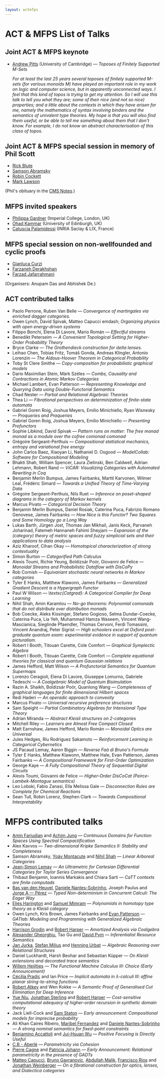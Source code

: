 ```yaml
---
layout: actmfps
---
```


# ACT &amp; MFPS List of Talks

## Joint ACT &amp; MFPS keynote

* [Andrew Pitts](https://www.cl.cam.ac.uk/~amp12/) (University of Cambridge) &mdash; _Toposes of Finitely Supported M-Sets_

  _For at least the last 25 years several toposes of finitely supported
M-sets (for various monoids M) have played an important role in my
work on logic and computer science, but in apparently unconnected
ways. I feel that this kind of topos is trying to get my attention. So
I will use this talk to tell you what they are; some of their nice
(and not so nice) properties; and a little about the contexts in which
they have arisen for me, namely the mathematics of syntax involving
binders and the semantics of univalent type theories. My hope is that
you will also find them useful, or be able to tell me something about
them that I don't know. For example, I do not know an abstract
characterisation of this class of topos._

## Joint ACT &amp; MFPS special session in memory of Phil Scott

* [Rick Blute](https://www.uottawa.ca/faculty-science/professors/richard-blute)
* [Samson Abramsky](https://www.cs.ox.ac.uk/people/samson.abramsky/)
* [Robin Cockett](http://pages.cpsc.ucalgary.ca/~robin/)
* [Mark Lawson](https://researchportal.hw.ac.uk/en/persons/mark-lawson)

(Phil's obituary in the [CMS Notes](https://notes.math.ca/en/article/in-memoriam-phil-scott-1947-2023/).)

## MFPS invited speakers

* [Philippa Gardner](http://www.doc.ic.ac.uk/~pg/) (Imperial College, London, UK)
* [Ohad Kammar](https://denotational.co.uk) (University of Edinburgh, UK)
* [Catuscia Palamidessi](http://www.lix.polytechnique.fr/~catuscia/) (INRIA Saclay & LIX, France)

## MFPS special session on non-wellfounded and cyclic proofs

* [Gianluca Curzi](https://gianlucacurzi.com/ )
* [Farzaneh Derakhshan](http://gauss.cs.iit.edu/~fderakhshan/ )
* [Farzad Jafarrahmani](https://sites.google.com/site/farzadjafarrahmani/home )

(Organisers: Anupam Das and Abhishek De.)

## ACT contributed talks

* Paolo Perrone, Ruben Van Belle &mdash; _Convergence of martingales via enriched dagger categories._
* Owen Lynch, David Spivak, Matteo Capucci emdash; _Organizing physics with open energy-driven systems_
* Filippo Bonchi, Elena Di Lavore, Mario Román &mdash; _Effectful streams_
* Benedikt Peterseim &mdash; _A Convenient Topological Setting for Higher-Order Probability Theory_
* Bryce Clarke &mdash; _The Grothendieck construction for delta lenses._
* Leihao Chen, Tobias Fritz, Tomáš Gonda, Andreas Klingler, Antonio Lorenzin &mdash; _The Aldous-Hoover Theorem in Categorical Probability_
* Toby St Clere Smithe &mdash; _Copy-composition for probabilistic graphical models_
* Dario Maximilian Stein, Márk Széles &mdash; _Combs, Causality and Contractions in Atomic Markov Categories_
* Michael Lambert, Evan Patterson &mdash; _Representing Knowledge and Querying Data using Double-Functorial Semantics_
* Chad Nester &mdash; _Partial and Relational Algebraic Theories_
* Thea Li &mdash; _Fibrational perspectives on determinization of finite-state automata_
* Gabriel Goren Roig, Joshua Meyers, Emilio Minichiello, Ryan Wisnesky &mdash; _Proqueries and Praqueries_
* Gabriel Goren Roig, Joshua Meyers, Emilio Minichiello &mdash; _Presenting Profunctors_
* Sophie Libkind, David Spivak  &mdash; _Pattern runs on matter: The free monad monad as a module over the cofree comonad comonad_
* Grégoire Sergeant-Perthuis &mdash; _Compositional statistical mechanics, entropy and variational free energy_
* John Carlos Baez, Xiaoyan Li, Nathaniel D. Osgood  &mdash; _ModelCollab: Software for Compositional Modeling_
* Bhakti Shah, William Spencer, Laura Zielinski, Ben Caldwell, Adrian Lehmann, Robert Rand  &mdash; _ViCAR: Visualizing Categories with Automated Rewriting in Coq_
* Benjamin Merlin Bumpus, James Fairbanks, Martti Karvonen, Wilmer Leal, Frédéric Simard  &mdash; _Towards a Unified Theory of Time-Varying Data_
* Grégoire Sergeant-Perthuis, Nils Ruet  &mdash; _Inference on poset-shaped diagrams in the category of Markov kernels_
* Marcus Pivato &mdash; _Categorical Decision Theory_
* Benjamin Merlin Bumpus, Daniel Rosiak, Caterina Puca, Fabrizio Romano Genovese, James Fairbanks  &mdash; _How Nice is this Functor? Two Squares and Some Homology go a Long Way_
* Lukas Barth, Jürgen Jost, Thomas Jan Mikhail, Janis Keck, Parvaneh Joharinad, Fatemeh Hannaneh Fahimi Sheyjani  &mdash; _Expansion of the (category) theory of metric spaces and fuzzy simplicial sets and their applications to data analysis_
* Aziz Kharoof, Cihan Okay &mdash; _Homotopical characterization of strong contextuality_
* Simon Burton &mdash; _Categorified Path Calculus_
* Alexis Toumi, Richie Yeung, Boldizsár Poór, Giovanni de Felice &mdash; _Monoidal Streams and Probabilistic Dataflow with DisCoPy_
* Rob Cornish &mdash; _Equivariant stochastic neural networks in Markov categories_
* Tyler E Hanks, Matthew Klawonn, James Fairbanks   &mdash; _Generalized Gradient Descent is a Hypergraph Functor_
* Paul W Wilson &mdash; _\textsc{Catgrad}: A Categorical Compiler for Deep Learning_
* Nihil Shah, Amin Karamlou  &mdash; _No-go theorems: Polynomial comonads that do not distribute over distribution monads_
* Bob Coecke, Aleks Kissinger, Stefano Gogioso, Selma Dundar-Coecke, Caterina Puca, Lia Yeh, Muhammad Hamza Waseem, Vincent Wang-Mascianica, Sieglinde Pfaendler, Thomas Cervoni, Ferdi Tomassini, Vincent Anandraj, Peter Sigrist &mdash; _High schoolers excel at Oxford post-graduate quantum exam: experimental evidence in support of quantum picturalism._
* Robert I Booth, Titouan Carette, Cole Comfort &mdash; _Graphical Symplectic Algebra_
* Robert I Booth, Titouan Carette, Cole Comfort &mdash; _Complete equational theories for classical and quantum Gaussian relations_
* James Hefford, Matt Wilson &mdash; _A Profunctorial Semantics for Quantum Supermaps_
* Lorenzo Ceragioli, Elena Di Lavore, Giuseppe Lomurno, Gabriele Tedeschi &mdash; _A Coalgebraic Model of Quantum Bisimulation_
* Razin A. Shaikh, Boldizsár Poór, Quanlong Wang  &mdash; _Completeness of graphical languages for finite dimensional Hilbert spaces_
* Redi Haderi &mdash; _An operadic approach to convexity_
* Marcus Pivato &mdash; _Universal recursive preference structures_
* Sam Speight  &mdash; _Partial Combinatory Algebras for Intensional Type Theory_
* Adrian Miranda &mdash; _Abstract Kleisli structures on 2-categories_
* Mitchell Riley &mdash; _Learners are Almost Free Compact Closed_
* Matt Earnshaw, James Hefford, Mario Román  &mdash; _Monoidal Optics are Universal_
* Jules Hedges, Riu Rodriguez Sakamoto  &mdash; _Reinforcement Learning in Categorical Cybernetics_
* JS Pacaud Lemay, Aaron Biggin  &mdash; _Reverse Faà di Bruno's Formula_
* Tyler E Hanks, Matthew Klawonn, Matthew Hale, Evan Patterson, James Fairbanks  &mdash; _A Compositional Framework for First-Order Optimization_
* George Kaye &mdash; _A Fully Compositional Theory of Sequential Digital Circuits_
* Alexis Toumi, Giovanni de Felice  &mdash; _Higher-Order DisCoCat (Peirce-Lambek-Montague semantics)_
* Leo Lobski, Fabio Zanasi, Ella Melissa Gale  &mdash; _Disconnection Rules are Complete for Chemical Reactions_
* Sean Tull, Robin Lorenz, Stephen Clark  &mdash; _Towards Compositional Interpretability_

# MFPS contributed talks


* <div class="paper"><span class="authors"><span><a href="https://www.birmingham.ac.uk/schools/mathematics/people/navigation.aspx?ReferenceId=205075&amp;Name=dr-amin-farjudian">Amin Farjudian</a> and <a href="https://www.cs.bham.ac.uk/~axj/">Achim Jung</a></span> &mdash; </span><i><span class="title">Continuous Domains for Function Spaces Using Spectral Compactification</span></i></div>
* <div class="paper"><span class="authors">Alex Kavvos &mdash; </span><i><span class="title">Two-dimensional Kripke Semantics II: Stability and Completeness</span></i></div>
* <div class="paper"><span class="authors"><span>Samson Abramsky, <a href="https://www.cl.cam.ac.uk/~ym374/">Yoàv Montacute</a> and <a href="http://www.cs.ox.ac.uk/people/nihil.shah/">Nihil Shah</a></span> &mdash; </span><i><span class="title">Linear Arboreal Categories</span></i></div>
* <div class="paper"><span class="authors"><a href="https://sites.google.com/view/jspl-personal-webpage/">Jean-Simon Lemay</a> &mdash; </span><i><span class="title">An Ultrametric for Cartesian Differential Categories for Taylor Series Convergence</span></i></div>
* <div class="paper"><span class="authors"><span>Thibaut Benjamin, Ioannis Markakis and Chiara Sarti</span> &mdash; </span><i><span class="title">CaTT contexts are finite computads</span></i></div>
* <div class="paper"><span class="authors"><span><a href="https://basvdheuvel.github.io/">Bas van den Heuvel</a>, <a href="http://www.mat.unb.br/~dnantes">Daniele Nantes-Sobrinho</a>, Joseph Paulus and <a href="http://www.jperez.nl">Jorge A &mdash; Pérez</a></span> &mdash; </span><i><span class="title">Typed Non-determinism in Concurrent Calculi: The Eager Way</span></i></div>
* <div class="paper"><span class="authors"><span><a href="http://www.lix.polytechnique.fr/Labo/Elies.HARINGTON/">Elies Harington</a> and <a href="http://www.lix.polytechnique.fr/Labo/Samuel.Mimram/">Samuel Mimram</a></span> &mdash; </span><i><span class="title">Polynomials in homotopy type theory as a Kleisli category</span></i></div>
* <div class="paper"><span class="authors"><span>Owen Lynch, Kris Brown, James Fairbanks and <a href="https://www.epatters.org">Evan Patterson</a></span> &mdash; </span><i><span class="title">GATlab: Modeling and Programming with Generalized Algebraic Theories</span></i></div>
* <div class="paper"><span class="authors"><span><a href="https://www.harrisongrodin.com/">Harrison Grodin</a> and <a href="http://www.cs.cmu.edu/~rwh">Robert Harper</a></span> &mdash; </span><i><span class="title">Amortized Analysis via Coalgebra</span></i></div>
* <div class="paper"><span class="authors"><span><a href="http://www.alexandergheorghiu.com/">Alexander Gheorghiu</a>, Tao Gu and <a href="http://www.cs.ucl.ac.uk/staff/D.Pym/">David Pym</a></span> &mdash; </span><i><span class="title">Inferentialist Resource Semantics</span></i></div>
* <div class="paper"><span class="authors"><span><a href="https://www.math.muni.cz/~jurka/">Jan Jurka</a>, <a href="http://www.stefan-milius.eu">Stefan Milius</a> and <a href="https://www8.cs.fau.de/people/henning-urbat/">Henning Urbat</a></span> &mdash; </span><i><span class="title">Algebraic Reasoning over Relational Structures</span></i></div>
* <div class="paper"><span class="authors"><span>Daniel Luckhardt, Harsh Beohar and Sebastian Küpper</span> &mdash; </span><i><span class="title">On Kleisli extensions and decorated trace semantics</span></i></div>
* <div class="paper"><span class="authors"><a href="http://cs.bath.ac.uk/~wbh22">Willem Heijltjes</a> &mdash; </span><i><span class="title">The Functional Machine Calculus III: Choice (Early Announcement)</span></i></div>
* <div class="paper"><span class="authors"><span><a href="http://cs-web.swan.ac.uk/~cpradic">Cécilia Pradic</a> and Ian Price</span> &mdash; </span><i><span class="title">Implicit automata in λ-calculi III: affine planar string-to-string functions</span></i></div>
* <div class="paper"><span class="authors"><span><a href="http://bentnib.org/">Robert Atkey</a> and Wen Kokke</span> &mdash; </span><i><span class="title">A Semantic Proof of Generalised Cut Elimination for Deep Inference</span></i></div>
* <div class="paper"><span class="authors"><span><a href="http://yuesforest.com">Yue Niu</a>, <a href="http://www.jonmsterling.com/">Jonathan Sterling</a> and <a href="http://www.cs.cmu.edu/~rwh">Robert Harper</a></span> &mdash; </span><i><span class="title">Cost-sensitive computational adequacy of higher-order recursion in synthetic domain theory</span></i></div>
* <div class="paper"><span class="authors"><span>Jack Liell-Cock and <a href="http://www.cs.ox.ac.uk/people/samuel.staton/main.html">Sam Staton</a></span> &mdash; </span><i><span class="title">Early announcement: Compositional models for imprecise probability</span></i></div>
* <div class="paper"><span class="authors"><span>Ali Khan Caires Ribeiro, <a href="http://www.inf.kcl.ac.uk/staff/maribel">Maribel Fernandez</a> and <a href="http://www.mat.unb.br/~dnantes">Daniele Nantes-Sobrinho</a></span> &mdash; </span><i><span class="title">A strong nominal semantics for fixed-point constraints</span></i></div>
* <div class="paper"><span class="authors"><span><a href="https://sites.google.com/site/beniaminoaccattoli/">Beniamino Accattoli</a> and <a href="http://www.lix.polytechnique.fr/Labo/Jui-Hsuan.WU/">Jui-Hsuan Wu</a></span> &mdash; </span><i><span class="title">Positive Focusing is Directly Useful</span></i></div>
* <div class="paper"><span class="authors"><a href="https://cbaberle.com">C.B - Aberlé</a> &mdash; </span><i><span class="title">Parametricity via Cohesion</span></i></div>
* <div class="paper"><span class="authors"><span><a href="https://www.normalesup.org/~cagne/index.html">Pierre Cagne</a> and <a href="http://cs.appstate.edu/johannp">Patricia Johann</a></span> &mdash; </span><i><span class="title">Early Announcement: Relational parametricity in the presence of GADTs</span></i></div>
* <div class="paper"><span class="authors"><span><a href="https://matteocapucci.wordpress.com">Matteo Capucci</a>, <a href="https://www.brunogavranovic.com/">Bruno Gavranovic</a>, <a href="https://abdullahnaeemmalik.github.io/">Abdullah Malik</a>, <a href="https://www.ornl.gov/staff-profile/francisco-r-rios">Francisco Rios</a> and <a href="https://sites.google.com/view/jonathanweinberger">Jonathan Weinberger</a></span> &mdash; </span><i><span class="title">On a fibrational construction for optics, lenses, and Dialectica categories</span>


